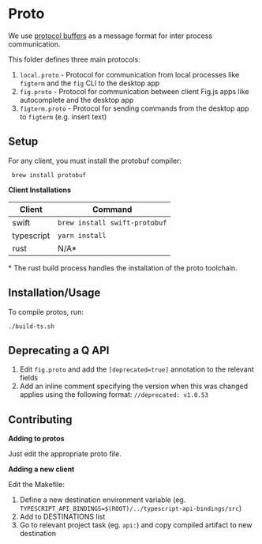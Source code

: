 # Proto

We use [protocol buffers](https://developers.google.com/protocol-buffers/) as a message format for inter process communication.

This folder defines three main protocols:

1. `local.proto` - Protocol for communication from local processes like
   `figterm` and the `fig` CLI to the desktop app
2. `fig.proto` - Protocol for communication between client Fig.js apps
   like autocomplete and the desktop app
3. `figterm.proto` - Protocol for sending commands from the desktop app to `figterm` (e.g. insert text)

## Setup

For any client, you must install the protobuf compiler:

```
 brew install protobuf
```

**Client Installations**

| Client     | Command                       |
| ---------- | ----------------------------- |
| swift      | `brew install swift-protobuf` |
| typescript | `yarn install`                |
| rust       | N/A\*                         |

\* The rust build process handles the installation of the proto toolchain.

## Installation/Usage

To compile protos, run:

```
./build-ts.sh
```

## Deprecating a Q API

1. Edit `fig.proto` and add the `[deprecated=true]` annotation to the relevant fields
2. Add an inline comment specifying the version when this was changed applies using the following format: `//deprecated: v1.0.53`

## Contributing

**Adding to protos**

Just edit the appropriate proto file.

**Adding a new client**

Edit the Makefile:

1. Define a new destination environment variable (eg. `TYPESCRIPT_API_BINDINGS=$(ROOT)/../typescript-api-bindings/src`)
2. Add to DESTINATIONS list
3. Go to relevant project task (eg. `api:`) and copy compiled artifact to new destination
